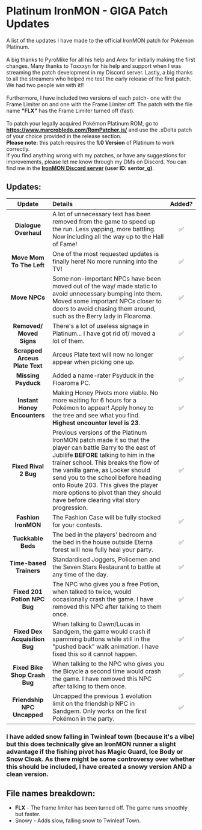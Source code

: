 # Platinum IronMON - GIGA Patch Updates
A list of the updates I have made to the official IronMON patch for Pokémon Platinum.<br><br>A big thanks to PyroMike for all his help and Arex for initially making the first changes. Many thanks to Toxxxyn for his help and support when I was streaming the patch development in my Discord server. Lastly, a big thanks to all the streamers who helped me test the early release of the first patch. We had two people win with it!!
<br><br>
Furthermore, I have included two versions of each patch- one with the Frame Limiter on and one with the Frame Limiter off. The patch with the file name **"FLX"** has the Frame Limiter turned off (fast).
<br><br>
To patch your legally acquired Pokémon Platinum ROM, go to **https://www.marcrobledo.com/RomPatcher.js/** and use the .xDelta patch of your choice provided in the release section.<br>**Please note:** this patch requires the **1.0 Version** of Platinum to work correctly.<br>If you find anything wrong with my patches, or have any suggestions for improvements, please let me know through my DMs on Discord. You can find me in the **[IronMON Discord server](https://discord.com/invite/jFPYsZAhjX) (user ID: sentor_g)**.
## Updates:
| **Update** | **Details** | **Added?** |
|:-:|:-|:-:|
| **Dialogue Overhaul** | A lot of unnecessary text has been removed from the game to speed up the run. Less yapping, more battling. Now including all the way up to the Hall of Fame! | ✅ |
| **Move Mom To The Left** | One of the most requested updates is finally here! No more running into the TV! | ✅ |
| **Move NPCs** | Some non-important NPCs have been moved out of the way/ made static to avoid unnecessary bumping into them. Moved some important NPCs closer to doors to avoid chasing them around, such as the Berry lady in Floaroma. | ✅ |
| **Removed/ Moved Signs** | There's a lot of useless signage in Platinum... I have got rid of/ moved a lot of them. | ✅ |
| **Scrapped Arceus Plate Text** | Arceus Plate text will now no longer appear when picking one up. | ✅ |
| **Missing Psyduck** | Added a name-rater Psyduck in the Floaroma PC. | ✅ |
| **Instant Honey Encounters** | Making Honey Pivots more viable. No more waiting for 6 hours for a Pokémon to appear! Apply honey to the tree and see what you find.<br>**Highest encounter level is 23**. | ✅ |
| **Fixed Rival 2 Bug** | Previous versions of the Platinum IronMON patch made it so that the player can battle Barry to the east of Jubilife **BEFORE** talking to him in the trainer school. This breaks the flow of the vanilla game, as Looker should send you to the school before heading onto Route 203. This gives the player more options to pivot than they should have before clearing vital story progression. | ✅ |
| **Fashion IronMON** | The Fashion Case will be fully stocked for your contests. | ✅ |
| **Tuckkable Beds** | The bed in the players' bedroom and the bed in the house outside Eterna forest will now fully heal your party. | ✅ |
| **Time-based Trainers** | Standardised Joggers, Policemen and the Seven Stars Restaurant to battle at any time of the day. | ✅ |
| **Fixed 201 Potion NPC Bug** | The NPC who gives you a free Potion, when talked to twice, would occasionally crash the game. I have removed this NPC after talking to them once. | ✅ |
| **Fixed Dex Acquisition Bug** | When talking to Dawn/Lucas in Sandgem, the game would crash if spamming buttons while still in the "pushed back" walk animation. I have fixed this so it cannot happen. | ✅ |
| **Fixed Bike Shop Crash Bug** | When talking to the NPC who gives you the Bicycle a second time would crash the game. I have removed this NPC after talking to them once. | ✅ |
| **Friendship NPC Uncapped** | Uncapped the previous 1 evolution limit on the friendship NPC in Sandgem. Only works on the first Pokémon in the party. | ✅ |

### I have added snow falling in Twinleaf town (because it's a vibe) but this does technically give an IronMON runner a slight advantage if the fishing pivot has Magic Guard, Ice Body or Snow Cloak. As there might be some controversy over whether this should be included, I have created a snowy version AND a clean version.

## File names breakdown:
- **FLX** - The frame limiter has been turned off. The game runs smoothly but faster.
- Snowy - Adds slow, falling snow to Twinleaf Town.
